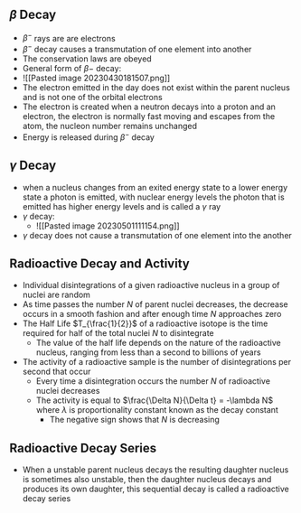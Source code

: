 ## $\beta$ Decay

- $\beta^-$ rays are are electrons
- $\beta^-$ decay causes a transmutation of one element into another
- The conservation laws are obeyed
- General form of $\beta-$ decay:
- ![[Pasted image 20230430181507.png]]
- The electron emitted in the day does not exist within the parent nucleus and is not one of the orbital electrons
- The electron is created when a neutron decays into a proton and an electron, the electron is normally fast moving and escapes from the atom, the nucleon number remains unchanged
- Energy is released during $\beta^-$ decay

## $\gamma$ Decay

- when a nucleus changes from an exited energy state to a lower energy state a photon is emitted, with nuclear energy levels the photon that is emitted has higher energy levels and is called a $\gamma$ ray
- $\gamma$ decay:
	- ![[Pasted image 20230501111154.png]]
- $\gamma$ decay does not cause a transmutation of one element into the another
## Radioactive Decay and Activity

- Individual disintegrations of a given radioactive nucleus in a group of nuclei are random
- As time passes the number $N$ of parent nuclei decreases, the decrease occurs in a smooth fashion and after enough time $N$ approaches zero 
- The Half Life $T_{\frac{1}{2}}$ of a radioactive isotope is the time required for half of the total nuclei $N$ to disintegrate
	- The value of the half life depends on the nature of the radioactive nucleus, ranging from less than a second to billions of years
- The activity of a radioactive sample is the number of disintegrations per second that occur
	- Every time a disintegration occurs the number $N$ of radioactive nuclei decreases
	- The activity is equal to $\frac{\Delta N}{\Delta t} = -\lambda N$ where $\lambda$ is proportionality constant known as the decay constant
		- The negative sign shows that $N$ is decreasing

## Radioactive Decay Series

- When a unstable parent nucleus decays the resulting daughter nucleus is sometimes also unstable, then the daughter nucleus decays and produces its own daughter, this sequential decay is called a radioactive decay series
